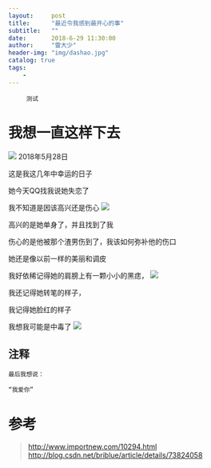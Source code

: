 ```yaml
---
layout:     post
title:      "最近令我感到最开心的事"
subtitle:   ""
date:       2018-6-29 11:30:00
author:     "雷大少"
header-img: "img/dashao.jpg"
catalog: true
tags:
    - 
---
```




         测试
# 我想一直这样下去

![](https://i.imgur.com/x9clXi0.jpg)
2018年5月28日

这是我这几年中幸运的日子

她今天QQ找我说她失恋了

我不知道是因该高兴还是伤心
![](https://i.imgur.com/Q9Mr2f4.jpg)

高兴的是她单身了，并且找到了我

伤心的是他被那个渣男伤到了，我该如何弥补他的伤口

她还是像以前一样的美丽和调皮

我好依稀记得她的肩膀上有一颗小小的黑痣，
![](https://i.imgur.com/yvrkoJ3.jpg)

我还记得她转笔的样子，

我记得她脸红的样子

我想我可能是中毒了
![](https://i.imgur.com/UXeyygg.jpg)

                  

## 注释
   

	
	最后我想说：
	
	“我爱你” 
      
# 参考

>  http://www.importnew.com/10294.html
> http://blog.csdn.net/briblue/article/details/73824058